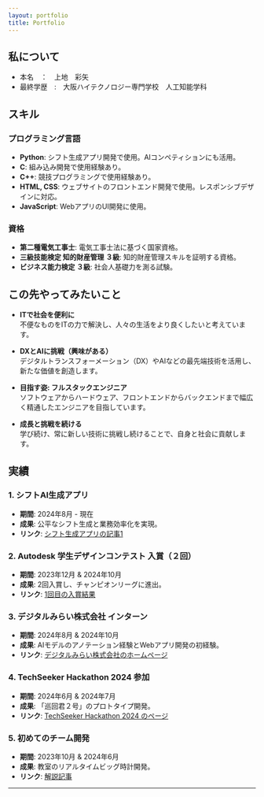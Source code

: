 ```yaml
---
layout: portfolio
title: Portfolio
---
```

## 私について
 * 本名　：　上地　彩矢 
 * 最終学歴　:　大阪ハイテクノロジー専門学校　人工知能学科

## スキル
### プログラミング言語
- **Python**: シフト生成アプリ開発で使用。AIコンペティションにも活用。
- **C**: 組み込み開発で使用経験あり。
- **C++**: 競技プログラミングで使用経験あり。
- **HTML, CSS**: ウェブサイトのフロントエンド開発で使用。レスポンシブデザインに対応。
- **JavaScript**: WebアプリのUI開発に使用。

### 資格
- **第二種電気工事士**: 電気工事士法に基づく国家資格。
- **三級技能検定 知的財産管理 ３級**: 知的財産管理スキルを証明する資格。
- **ビジネス能力検定 ３級**: 社会人基礎力を測る試験。


## この先やってみたいこと

- **ITで社会を便利に**  
  不便なものをITの力で解決し、人々の生活をより良くしたいと考えています。

- **DXとAIに挑戦（興味がある）**  
  デジタルトランスフォーメーション（DX）やAIなどの最先端技術を活用し、新たな価値を創造します。

- **目指す姿: フルスタックエンジニア**  
  ソフトウェアからハードウェア、フロントエンドからバックエンドまで幅広く精通したエンジニアを目指しています。

- **成長と挑戦を続ける**  
  学び続け、常に新しい技術に挑戦し続けることで、自身と社会に貢献します。


## 実績
### 1. シフトAI生成アプリ
- **期間**: 2024年8月 - 現在  
- **成果**: 公平なシフト生成と業務効率化を実現。  
- **リンク**: [シフト生成アプリの記事1](https://zenn.dev/ayaponzu2525/articles/shiftgenerator1)

### 2. Autodesk 学生デザインコンテスト 入賞（２回）
- **期間**: 2023年12月 & 2024年10月  
- **成果**: 2回入賞し、チャンピオンリーグに進出。  
- **リンク**: [1回目の入賞結果](https://www.myautodesk.jp/fusion360-contest-2023/contest-09-result.html)

### 3. デジタルみらい株式会社 インターン
- **期間**: 2024年8月 & 2024年10月  
- **成果**: AIモデルのアノテーション経験とWebアプリ開発の初経験。  
- **リンク**: [デジタルみらい株式会社のホームページ](https://digitalmirai.co.jp/)

### 4. TechSeeker Hackathon 2024 参加
- **期間**: 2024年6月 & 2024年7月  
- **成果**: 「巡回君２号」のプロトタイプ開発。  
- **リンク**: [TechSeeker Hackathon 2024 のページ](https://techseeker.jp/hackathon2024/)

### 5. 初めてのチーム開発
- **期間**: 2023年10月 & 2024年6月  
- **成果**: 教室のリアルタイムビッグ時計開発。  
- **リンク**: [解説記事](https://zenn.dev/ayaponzu2525/articles/seven_segclock)

---

